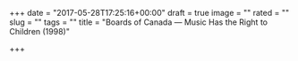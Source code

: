 +++
date = "2017-05-28T17:25:16+00:00"
draft = true
image = ""
rated = ""
slug = ""
tags = ""
title = "Boards of Canada — Music Has the Right to Children (1998)"

+++
